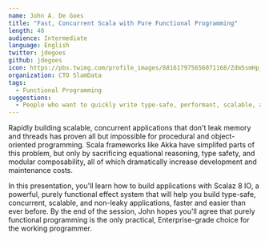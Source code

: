 ```yaml
---
name: John A. De Goes
title: "Fast, Concurrent Scala with Pure Functional Programming"
length: 40
audience: Intermediate
language: English
twitter: jdegoes
github: jdegoes
icon: https://pbs.twimg.com/profile_images/881617975656071168/Zdm5smHp_400x400.jpg
organization: CTO SlamData
tags:
  - Functional Programming
suggestions:
  - People who want to quickly write type-safe, performant, scalable, and concurrent systems in Scala.
---
```

Rapidly building scalable, concurrent applications that don't leak memory and threads has proven all but impossible for procedural and object-oriented programming. Scala frameworks like Akka have simplifed parts of this problem, but only by sacrificing equational reasoning, type safety, and modular composability, all of which dramatically increase development and maintenance costs.

In this presentation, you'll learn how to build applications with Scalaz 8 IO, a powerful, purely functional effect system that will help you build type-safe, concurrent, scalable, and non-leaky applications, faster and easier than ever before. By the end of the session, John hopes you'll agree that purely functional programming is the only practical, Enterprise-grade choice for the working programmer.
